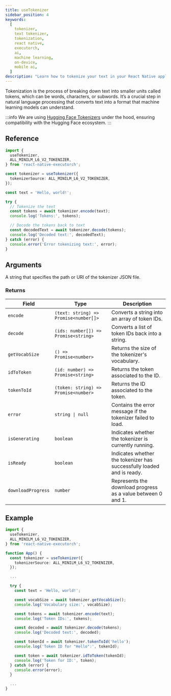 ```yaml
---
title: useTokenizer
sidebar_position: 4
keywords:
  [
    tokenizer,
    text tokenizer,
    tokenization,
    react native,
    executorch,
    ai,
    machine learning,
    on-device,
    mobile ai,
  ]
description: "Learn how to tokenize your text in your React Native applications using React Native ExecuTorch's useTokenizer hook."
---
```


Tokenization is the process of breaking down text into smaller units called tokens, which can be words, characters, or subwords. It’s a crucial step in natural language processing that
converts text into a format that machine learning models can understand.

:::info
We are using [Hugging Face Tokenizers](https://huggingface.co/docs/tokenizers/index) under the hood, ensuring compatibility with the Hugging Face ecosystem.
:::

## Reference

```typescript
import {
  useTokenizer,
  ALL_MINILM_L6_V2_TOKENIZER,
} from 'react-native-executorch';

const tokenizer = useTokenizer({
  tokenizerSource: ALL_MINILM_L6_V2_TOKENIZER,
});

const text = 'Hello, world!';

try {
  // Tokenize the text
  const tokens = await tokenizer.encode(text);
  console.log('Tokens:', tokens);

  // Decode the tokens back to text
  const decodedText = await tokenizer.decode(tokens);
  console.log('Decoded text:', decodedText);
} catch (error) {
  console.error('Error tokenizing text:', error);
}
```

## Arguments

A string that specifies the path or URI of the tokenizer JSON file.

### Returns

| Field              | Type                                  | Description                                                           |
| ------------------ | ------------------------------------- | --------------------------------------------------------------------- |
| `encode`           | `(text: string) => Promise<number[]>` | Converts a string into an array of token IDs.                         |
| `decode`           | `(ids: number[]) => Promise<string>`  | Converts a list of token IDs back into a string.                      |
| `getVocabSize`     | `() => Promise<number>`               | Returns the size of the tokenizer's vocabulary.                       |
| `idToToken`        | `(id: number) => Promise<string>`     | Returns the token associated to the ID.                        |
| `tokenToId`        | `(token: string) => Promise<number>`  | Returns the  ID associated to the token.                        |
| `error`            | <code>string &#124; null</code>       | Contains the error message if the tokenizer failed to load.           |
| `isGenerating`     | `boolean`                             | Indicates whether the tokenizer is currently running.                 |
| `isReady`          | `boolean`                             | Indicates whether the tokenizer has successfully loaded and is ready. |
| `downloadProgress` | `number`                              | Represents the download progress as a value between 0 and 1.          |

## Example

```typescript
import {
  useTokenizer,
  ALL_MINILM_L6_V2_TOKENIZER,
} from 'react-native-executorch';

function App() {
  const tokenizer = useTokenizer({
    tokenizerSource: ALL_MINILM_L6_V2_TOKENIZER,
  });

  ...

  try {
    const text = 'Hello, world!';

    const vocabSize = await tokenizer.getVocabSize();
    console.log('Vocabulary size:', vocabSize);

    const tokens = await tokenizer.encode(text);
    console.log('Token IDs:', tokens);

    const decoded = await tokenizer.decode(tokens);
    console.log('Decoded text:', decoded);

    const tokenId = await tokenizer.tokenToId('hello');
    console.log('Token ID for "Hello":', tokenId);

    const token = await tokenizer.idToToken(tokenId);
    console.log('Token for ID:', token);
  } catch (error) {
    console.error(error);
  }

  ...
}
```
